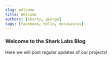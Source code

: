 ```yaml
---
slug: welcome
title: Welcome
authors: [sharky, george]
tags: [facebook, hello, docusaurus]
---
```



### Welcome to the Shark Labs Blog

Here we will post regular updates of our projects!
